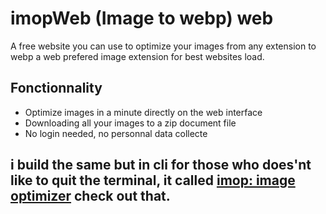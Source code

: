 # imopWeb (Image to webp) web

A free website you can use to optimize your images from any extension to webp a web prefered image extension for best websites load.

## Fonctionnality

- Optimize images in a minute directly on the web interface
- Downloading all your images to a zip document file
- No login needed, no personnal data collecte


i build the same but in cli for those who does'nt like to quit the terminal, it called [imop: image optimizer](https://github.com/Likeur/imop) check out that.
---